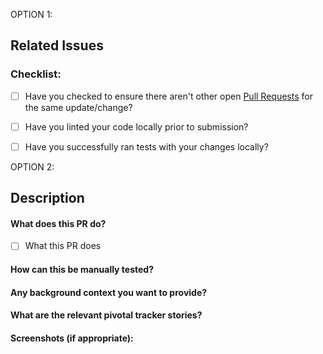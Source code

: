 OPTION 1:

## Related Issues
<!--
  Link to the issue that is fixed by this PR (if there is one)
  e.g. Fixes #1234, Addresses #1234, Related to #1234, etc.
-->

### Checklist:

* [ ] Have you checked to ensure there aren't other open [Pull Requests](../../../pulls) for the same update/change?
* [ ] Have you linted your code locally prior to submission?
* [ ] Have you successfully ran tests with your changes locally?


OPTION 2:

<!-- You can erase any parts of this template not applicable to your Pull Request. -->

## Description
<!-- Write a brief description of the changes introduced by this PR -->

#### What does this PR do?

- [ ] What this PR does

#### How can this be manually tested?

#### Any background context you want to provide?

#### What are the relevant pivotal tracker stories?

#### Screenshots (if appropriate):